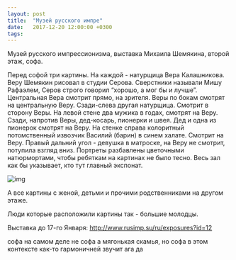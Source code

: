 ```yaml
---
layout: post
title:  "Музей русского импре"
date:   2017-12-20 12:00:00 +0300
tags:   
---
```


Музей русского импрессионизма, выставка Михаила Шемякина, второй этаж, софа. 

Перед софой три картины. На каждой - натурщица Вера Калашникова. Веру Шемякин рисовал в студии Серова. Сверстники называли Мишу Рафаэлем, Серов строго говорил “хорошо, а мог бы и лучше”. Центральная Вера смотрит прямо, на зрителя. Веры по бокам смотрят на центральную Веру. Сзади-слева другая натурщица. Смотрит в сторону Веры. На левой стене два мужика в годах, смотрят на Веру. Сзади, напротив Веры, дед-косарь, пионерки и швея. Дед и одна из пионерок смотрят на Веру. На стенке справа колоритный потомственный извозчик Василий (барин) в синем халате. Смотрит на Веру. Правый дальний угол - девушка в матроске, на Веру не смотрит, потупила взгляд вниз. Портреты разбавлены цветочными натюрмортами, чтобы ребяткам на картинах не было тесно. Весь зал как бы указывает, кто тут главный экспонат. 

![img](https://pp.userapi.com/c831309/v831309952/173fe/NErxQTPsyhU.jpg)

<!--excerpt-->

А все картины с женой, детьми и прочими родственниками на другом этаже. 

 Люди которые расположили картины так - большие молодцы. 

 Выставка до 17-го Января: http://www.rusimp.su/ru/exposures?id=12

софа на самом деле не софа а мягонькая скамья, но софа в этом контексте как-то гармоничней звучит ага да
